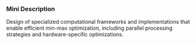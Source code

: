 ### Mini Description

Design of specialized computational frameworks and implementations that enable efficient min-max optimization, including parallel processing strategies and hardware-specific optimizations.
